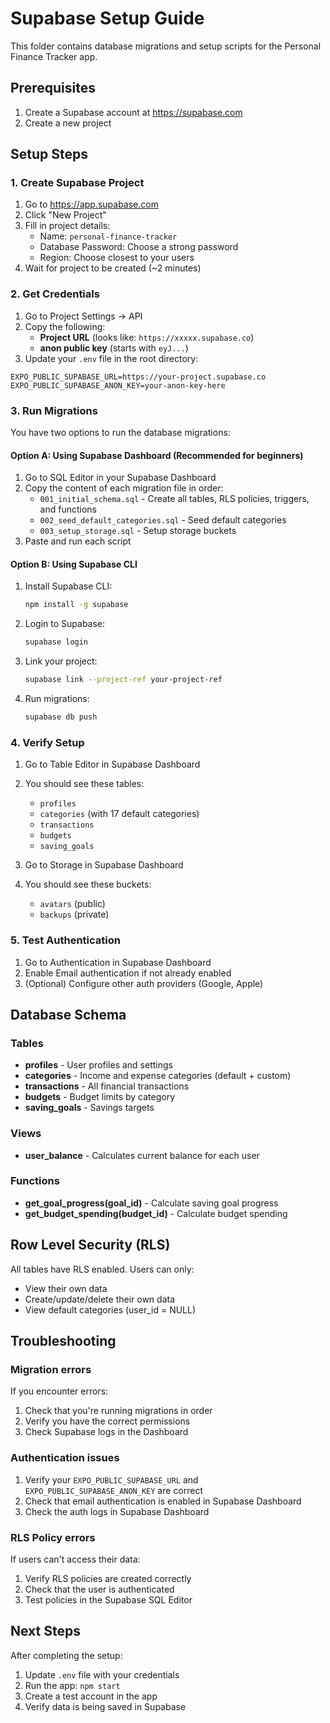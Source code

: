 # Supabase Setup Guide

This folder contains database migrations and setup scripts for the Personal Finance Tracker app.

## Prerequisites

1. Create a Supabase account at https://supabase.com
2. Create a new project

## Setup Steps

### 1. Create Supabase Project

1. Go to https://app.supabase.com
2. Click "New Project"
3. Fill in project details:
   - Name: `personal-finance-tracker`
   - Database Password: Choose a strong password
   - Region: Choose closest to your users
4. Wait for project to be created (~2 minutes)

### 2. Get Credentials

1. Go to Project Settings → API
2. Copy the following:
   - **Project URL** (looks like: `https://xxxxx.supabase.co`)
   - **anon public key** (starts with `eyJ...`)
3. Update your `.env` file in the root directory:

```env
EXPO_PUBLIC_SUPABASE_URL=https://your-project.supabase.co
EXPO_PUBLIC_SUPABASE_ANON_KEY=your-anon-key-here
```

### 3. Run Migrations

You have two options to run the database migrations:

#### Option A: Using Supabase Dashboard (Recommended for beginners)

1. Go to SQL Editor in your Supabase Dashboard
2. Copy the content of each migration file in order:
   - `001_initial_schema.sql` - Create all tables, RLS policies, triggers, and functions
   - `002_seed_default_categories.sql` - Seed default categories
   - `003_setup_storage.sql` - Setup storage buckets
3. Paste and run each script

#### Option B: Using Supabase CLI

1. Install Supabase CLI:
   ```bash
   npm install -g supabase
   ```

2. Login to Supabase:
   ```bash
   supabase login
   ```

3. Link your project:
   ```bash
   supabase link --project-ref your-project-ref
   ```

4. Run migrations:
   ```bash
   supabase db push
   ```

### 4. Verify Setup

1. Go to Table Editor in Supabase Dashboard
2. You should see these tables:
   - `profiles`
   - `categories` (with 17 default categories)
   - `transactions`
   - `budgets`
   - `saving_goals`

3. Go to Storage in Supabase Dashboard
4. You should see these buckets:
   - `avatars` (public)
   - `backups` (private)

### 5. Test Authentication

1. Go to Authentication in Supabase Dashboard
2. Enable Email authentication if not already enabled
3. (Optional) Configure other auth providers (Google, Apple)

## Database Schema

### Tables

- **profiles** - User profiles and settings
- **categories** - Income and expense categories (default + custom)
- **transactions** - All financial transactions
- **budgets** - Budget limits by category
- **saving_goals** - Savings targets

### Views

- **user_balance** - Calculates current balance for each user

### Functions

- **get_goal_progress(goal_id)** - Calculate saving goal progress
- **get_budget_spending(budget_id)** - Calculate budget spending

## Row Level Security (RLS)

All tables have RLS enabled. Users can only:
- View their own data
- Create/update/delete their own data
- View default categories (user_id = NULL)

## Troubleshooting

### Migration errors

If you encounter errors:
1. Check that you're running migrations in order
2. Verify you have the correct permissions
3. Check Supabase logs in the Dashboard

### Authentication issues

1. Verify your `EXPO_PUBLIC_SUPABASE_URL` and `EXPO_PUBLIC_SUPABASE_ANON_KEY` are correct
2. Check that email authentication is enabled in Supabase Dashboard
3. Check the auth logs in Supabase Dashboard

### RLS Policy errors

If users can't access their data:
1. Verify RLS policies are created correctly
2. Check that the user is authenticated
3. Test policies in the Supabase SQL Editor

## Next Steps

After completing the setup:
1. Update `.env` file with your credentials
2. Run the app: `npm start`
3. Create a test account in the app
4. Verify data is being saved in Supabase
